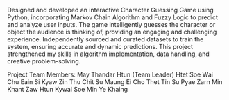 Designed and developed an interactive Character Guessing Game using Python, incorporating Markov Chain Algorithm and Fuzzy Logic to predict and analyze user inputs. The game intelligently guesses the character or object the audience is thinking of, providing an engaging and challenging experience. Independently sourced and curated datasets to train the system, ensuring accurate and dynamic predictions. This project strengthened my skills in algorithm implementation, data handling, and creative problem-solving.

Project Team Members:
May Thandar Htun (Team Leader)
Htet Soe Wai
Chu Eain Si
Kyaw Zin Thu
Chit Su Maung
Ei Cho Thet
Tin Su Pyae Zarn
Min Khant Zaw
Htun Kywal Soe
Min Ye Khaing
